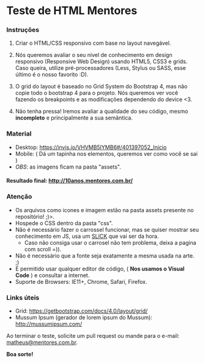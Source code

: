 # Teste de HTML Mentores

### Instruções

1. Criar o HTML/CSS responsivo com base no layout navegável.

2. Nós queremos avaliar o seu nível de conhecimento em design responsivo (Responsive Web Design) usando HTML5, CSS3 e grids. Caso queira, utilize pré-processadores (Less, Stylus ou SASS, esse último é o nosso favorito :D).

3. O grid do layout é baseado no Grid System do Bootstrap 4, mas não copie todo o bootstrap 4 para o projeto. Nós queremos ver você fazendo os breakpoints e as modificações dependendo do device <3.

4. Não tenha pressa! Iremos avaliar a qualidade do seu código, mesmo **incompleto** e principalmente a sua semântica.

### Material

- Desktop: https://invis.io/VHVMB5IYMB6#/401397052_Inicio
- Mobile: ( Dá um tapinha nos elementos, queremos ver como você se sai )
- _OBS_: as imagens ficam na pasta "assets".

#### Resultado final: http://10anos.mentores.com.br/

### Atenção

- Os arquivos como icones e imagem estão na pasta assets presente no repositório! ;)>.
- Hospede o CSS dentro da pasta "css".
- Não é necessário fazer o carrossel funcionar, mas se quiser mostrar seu conhecimento em JS, usa um [SLICK](https://kenwheeler.github.io/slick/) que vai ser da hora.
  - Caso não consiga usar o carrosel não tem problema, deixa a pagina com scroll =)).
- Não é necessário que a fonte seja exatamente a mesma usada na arte. ;)
- É permitido usar qualquer editor de código, ( **Nos usamos o Visual Code** ) e consultar a internet.
- Suporte de Browsers: IE11+, Chrome, Safari, Firefox.

### Links úteis

- Grid: https://getbootstrap.com/docs/4.0/layout/grid/
- Mussum Ipsum (gerador de lorem ipsum do Mussum): http://mussumipsum.com/

Ao terminar o teste, solicite um pull request ou mande para o e-mail: matheus@mentores.com.br.

**Boa sorte!**
